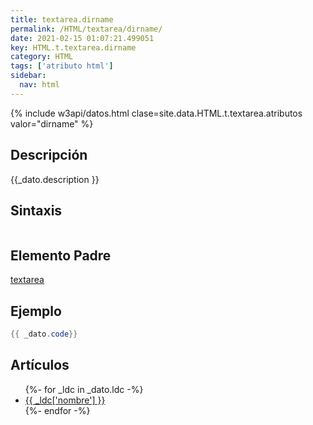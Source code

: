 ```yaml
---
title: textarea.dirname
permalink: /HTML/textarea/dirname/
date: 2021-02-15 01:07:21.499051
key: HTML.t.textarea.dirname
category: HTML
tags: ['atributo html']
sidebar: 
  nav: html
---
```


{% include w3api/datos.html clase=site.data.HTML.t.textarea.atributos valor="dirname" %}

## Descripción
{{_dato.description }}

## Sintaxis
~~~html
~~~

## Elemento Padre
[textarea](/HTML/textarea/)

## Ejemplo
~~~java
{{ _dato.code}}
~~~

## Artículos
<ul>
{%- for _ldc in _dato.ldc -%}
   <li>
       <a href="{{_ldc['url'] }}">{{ _ldc['nombre'] }}</a>
   </li>
{%- endfor -%}
</ul>
